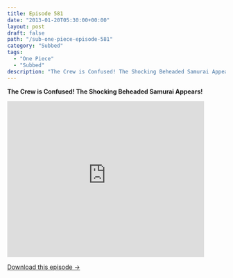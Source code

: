 ```yaml
---
title: Episode 581
date: "2013-01-20T05:30:00+00:00"
layout: post
draft: false
path: "/sub-one-piece-episode-581"
category: "Subbed"
tags:
  - "One Piece"
  - "Subbed"
description: "The Crew is Confused! The Shocking Beheaded Samurai Appears!"
---
```


**The Crew is Confused! The Shocking Beheaded Samurai Appears!**

<iframe width="640" height="360" src="https://www.rapidvideo.com/e/G6FRPFJEUT" frameborder="0" marginwidth=0 marginheight=0 scrolling=no allowfullscreen style="max-width:90%;"></iframe>

<a href="http://ouo.io/qs/eCodkFEQ?s=https://www.rapidvideo.com/d/G6FRPFJEUT" class="styled_a">Download this episode →</a>

